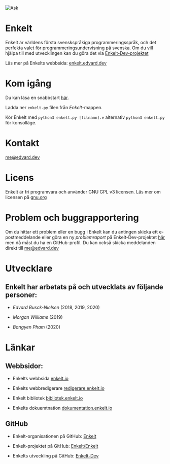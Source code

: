 ![Ask](https://enkelt.edvard.dev/banner.png "Enkelt")

# Enkelt
Enkelt är världens första svenskspråkiga programmeringsspråk, och det perfekta valet för programmeringsundervisning på svenska. Om du vill hjälpa till med utvecklingen kan du göra det via [Enkelt-Dev-projektet](https://github.com/Enkelt/Enkelt-Dev)

Läs mer på Enkelts webbsida: [enkelt.edvard.dev](https://enkelt.edvard.dev)

# Kom igång
Du kan läsa en snabbstart [här](https://enkelt.edvard.dev/start).

Ladda ner `enkelt.py` filen från *Enkelt*-mappen.

Kör Enkelt med `python3 enkelt.py [filnamn].e` alternativ `python3 enkelt.py` för konsolläge.

# Kontakt
[me@edvard.dev](mailto:me@edvard.dev)

# Licens
Enkelt är fri programvara och använder GNU GPL v3 licensen. Läs mer om licensen på [gnu.org](https://gnu.org)

# Problem och buggrapportering
Om du hittar ett problem eller en bugg i Enkelt kan du antingen skicka ett e-postmeddelande eller göra en ny _problemraport_ på Enkelt-Dev-projektet [här](https://github.com/Enkelt/Enkelt-Dev/issues) men då måst du ha en GitHub-profil. Du kan också skicka meddelanden direkt till [me@edvard.dev](mailto:me@edvard.dev)

# Utvecklare
## Enkelt har arbetats på och utvecklats av följande personer:

* _Edvard Busck-Nielsen_ (2018, 2019, 2020)

* _Morgan Williams_ (2019)

* _Bangyen Pham_ (2020)

# Länkar

## Webbsidor:

* Enkelts webbsida [enkelt.io](https://enkelt.edvard.dev)

* Enkelts webbredigerare [redigerare.enkelt.io](https://redigerare.enkelt.edvard.dev)

* Enkelt bibliotek [bibliotek.enkelt.io](https://bibliotek.enkelt.edvard.dev)

* Enkelts dokuemtnation [dokumentation.enkelt.io](https://dokumentation.enkelt.edvard.dev)

## GitHub

* Enkelt-organisationen på GitHub: [Enkelt](https://github.com/Enkelt)

* Enkelt-projektet på GitHub: [Enkelt/Enkelt](https://github.com/Enkelt/Enkelt)

* Enkelts utveckling på GitHub: [Enkelt-Dev](https://github.com/Enkelt/Enkelt-Dev)

